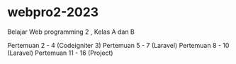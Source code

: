 # webpro2-2023
Belajar Web programming 2 , Kelas A dan B

Pertemuan 2 - 4 (Codeigniter 3)
Pertemuan 5 - 7 (Laravel)
Pertemuan 8 - 10 (Laravel)
Pertemuan 11 - 16 (Project)
